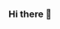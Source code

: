### Hi there 👋

<!--
**chizobachigbo/ChizobaChigbo** is a ✨ _special_ ✨ repository because its `README.md` (this file) appears on your GitHub profile.

**`Software Developer (Front-End Developer & UX/UI Designer)`**

I am a front-end developer with a keen interest in user experience and design. interested in the development of a project from planning, research, designing to solving problems with code and testing development.
---

### 🧰 Languages and Tools

<img align="left" alt="HTML" width="30px" style="padding-right:10px;" src="https://cdn.jsdelivr.net/gh/devicons/devicon/icons/html5/html5-plain.svg" />
<img align="left" alt="CSS" width="30px" style="padding-right:10px;" src="https://cdn.jsdelivr.net/gh/devicons/devicon/icons/css3/css3-plain.svg" />
<img align="left" alt="JavaScript" width="30px" style="padding-right:10px;" src="https://cdn.jsdelivr.net/gh/devicons/devicon/icons/javascript/javascript-plain.svg" />
<img align="left" alt="React" width="30px" style="padding-right:10px;" src="https://cdn.jsdelivr.net/gh/devicons/devicon/icons/react/react-original.svg" />
<img align="left" alt="Git" width="30px" style="padding-right:10px;" src="https://cdn.jsdelivr.net/gh/devicons/devicon/icons/git/git-original.svg" />
<img align="left" alt="Linux" width="30px" style="padding-right:10px;" src="https://cdn.jsdelivr.net/gh/devicons/devicon/icons/linux/linux-original.svg" />
<img align="left" alt="GitHub" width="30px" style="padding-right:10px;" src="https://cdn.jsdelivr.net/gh/devicons/devicon/icons/github/github-original.svg" />
<br />

<details>
 <summary><h3>Chizoba's Coding Journey</h3></summary>
   I started my coding journey as a self taught software developer. It was really hard and discouraging in the befgiing  but I stuck through it. Through various trial and error and constant self encouragement and motivation I was able to pull through the starting phase progress to project development. I strive everyday to improve my skill and be marketable within the Tech market. 
